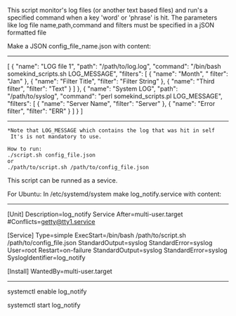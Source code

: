 This script monitor's log files (or another text based files) and run's a specified command when a key 'word' or 'phrase' is hit.
The parameters like log file name,path,command and filters must be specified in a jSON formatted file


Make a JSON config_file_name.json with content:
____________________________________________________
[
    {
        "name": "LOG file 1",
        "path": "/path/to/log.log",
        "command": "/bin/bash somekind_scripts.sh LOG_MESSAGE",
        "filters":
            [
                { 
                	"name": "Month", "
                	filter": "Jan" 
                },
                { 
                	"name": "Filter Title", 
                	"filter": "Filter String" 
                },
                { 
                	"name": "Third filter", 
                	"filter": "Text" 
                }
            ]
},
    {
        "name": "System LOG",
        "path": "/path/to/syslog",
        "command": "perl somekind_scripts.pl LOG_MESSAGE",
        "filters":
            [
                { "name": "Server Name", "filter": "Server" },
                { "name": "Error filter", "filter": "ERR" }
            ]
    }
]
___________________________________________

    *Note that LOG_MESSAGE which contains the log that was hit in self
     It's is not mandatory to use.
    
    How to run:
    ./script.sh config_file.json
    or
    ./path/to/script.sh /path/to/config_file.json


This script can be runned as a sevice.

For Ubuntu: In /etc/systemd/system make log_notify.service with content:

____________________________________________
[Unit]
Description=log_notify Service
After=multi-user.target
#Conflicts=getty@tty1.service

[Service]
Type=simple
ExecStart=/bin/bash /path/to/script.sh /path/to/config_file.json
StandardOutput=syslog
StandardError=syslog
User=root
Restart=on-failure
StandardOutput=syslog
StandardError=syslog
SyslogIdentifier=log_notify


[Install]
WantedBy=multi-user.target
_____________________________________________


systemctl enable log_notify

systemctl start log_notify
